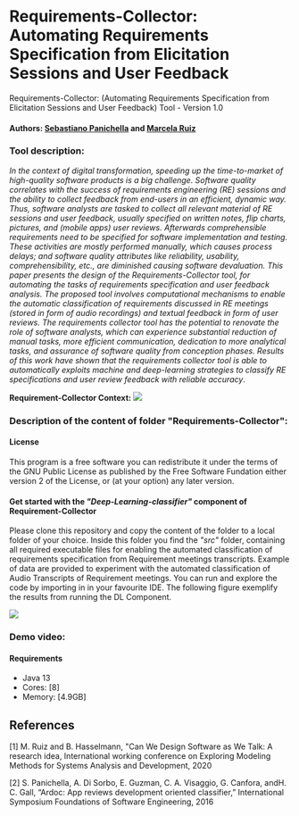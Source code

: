 # Requirements-Collector: Automating Requirements Specification from Elicitation Sessions and User Feedback

Requirements-Collector: (Automating Requirements Specification from Elicitation Sessions and User Feedback) Tool - Version 1.0

#### Authors: [Sebastiano Panichella](https://spanichella.github.io/index.html) and [Marcela Ruiz](https://www.marcelaruiz.eu/)

### Tool description: 

*In  the  context  of  digital  transformation,  speeding up  the  time-to-market  of  high-quality  software  products  is  a big  challenge.  Software  quality  correlates  with  the  success  of requirements engineering (RE) sessions and the ability to collect feedback  from  end-users  in  an  efficient,  dynamic  way.  Thus, software  analysts  are  tasked  to  collect  all  relevant  material  of RE  sessions  and  user  feedback,  usually  specified  on  written notes,   flip   charts,   pictures,   and   (mobile   apps)   user   reviews. Afterwards comprehensible requirements need to be specified for software implementation and testing. These activities are mostly performed manually, which causes process delays; and software quality attributes like reliability, usability, comprehensibility, etc., are diminished causing software devaluation. This paper presents the design of the Requirements-Collector tool, for automating the tasks  of  requirements  specification  and  user  feedback  analysis. The proposed tool involves computational mechanisms to enable the  automatic  classification  of  requirements  discussed  in  RE meetings   (stored   in   form   of   audio   recordings)   and   textual feedback  in  form  of  user  reviews.  The  requirements  collector tool  has  the  potential  to  renovate  the  role  of  software  analysts, which can experience substantial reduction of manual tasks, more efficient communication, dedication to more analytical tasks, and assurance  of  software  quality  from  conception  phases.  Results of  this  work  have  shown  that the  requirements  collector tool is  able  to automatically  exploits  machine  and  deep-learning  strategies  to classify RE specifications and user review feedback with reliable accuracy*.

**Requirement-Collector Context:**
![](https://github.com/spanichella/Requirement-Collector-tool/blob/master/Pipeline_AutomatedRE-RE20-P%26D.png)

### Description of the content of folder "Requirements-Collector":

#### License
This program is a free software you can redistribute it under the terms of the GNU Public License
as published by the Free Software Fundation either version 2 of the License, or (at your option)
any later version.

#### Get started with the *"Deep-Learning-classifier"* component of Requirement-Collector
Please clone this repository and copy the content of the folder to a local folder of your choice.
Inside this folder you find the *"src"* folder, containing all required executable files for enabling the automated classification of requirements  specification  from Requirement meetings transcripts. Example of data are provided to experiment with the automated classification of Audio Transcripts of Requirement meetings. You can run and explore the code by importing in in your favourite IDE. The following figure exemplify the results from running the DL Component.

![](https://github.com/lmruizcar/Requirements-Collector-DL-Component/blob/master/RequirementsCollectorDLOutputExample.png)

### Demo video: 
#### Requirements
- Java 13
- Cores: [8]
- Memory: [4.9GB]

## References

[1] M. Ruiz and B. Hasselmann, "Can We Design Software as We Talk: A research idea, International working conference on Exploring Modeling Methods for Systems Analysis and Development, 2020
  
[2] S. Panichella, A. Di Sorbo, E. Guzman, C. A. Visaggio, G. Canfora, andH. C. Gall, “Ardoc: App reviews development oriented classifier,” International Symposium Foundations of Software Engineering, 2016

